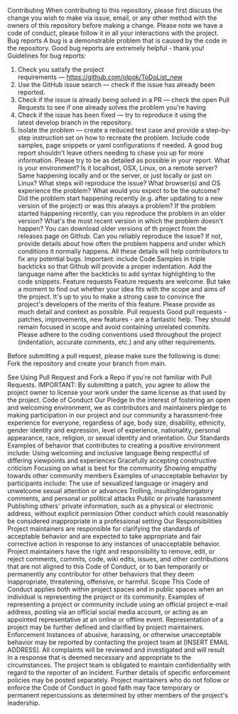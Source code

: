 Contributing
When contributing to this repository, please first discuss the change you wish to make via issue, email, or any other method with the owners of this repository before making a change.
Please note we have a code of conduct, please follow it in all your interactions with the project.
Bug reports
A bug is a demonstrable problem that is caused by the code in the repository. Good bug reports are extremely helpful - thank you!
Guidelines for bug reports:
1. Check you satisfy the project requirements — https://github.com/olpok/ToDoList_new
2. Use the GitHub issue search — check if the issue has already been reported.
3. Check if the issue is already being solved in a PR — check the open Pull Requests to see if one already solves the problem you're having
4. Check if the issue has been fixed — try to reproduce it using the latest develop branch in the repository.
5. Isolate the problem — create a reduced test case and provide a step-by-step instruction set on how to recreate the problem. Include code samples, page snippets or yaml configurations if needed.
A good bug report shouldn't leave others needing to chase you up for more information. Please try to be as detailed as possible in your report.
What is your environment? Is it localhost, OSX, Linux, on a remote server? Same happening locally and or the server, or just locally or just on Linux?
What steps will reproduce the issue? What browser(s) and OS experience the problem?
What would you expect to be the outcome?
Did the problem start happening recently (e.g. after updating to a new version of the project) or was this always a problem?
If the problem started happening recently, can you reproduce the problem in an older version? What's the most recent version in which the problem doesn't happen? You can download older versions of th project from the releases page on Github.
Can you reliably reproduce the issue? If not, provide details about how often the problem happens and under which conditions it normally happens.
All these details will help contributors to fix any potential bugs.
Important: include Code Samples in triple backticks so that Github will provide a proper indentation. Add the language name after the backticks to add syntax highlighting to the code snippets.
Feature requests
Feature requests are welcome. But take a moment to find out whether your idea fits with the scope and aims of the project. It's up to you to make a strong case to convince the project's developers of the merits of this feature. Please provide as much detail and context as possible.
Pull requests
Good pull requests - patches, improvements, new features - are a fantastic help. They should remain focused in scope and avoid containing unrelated commits.
Please adhere to the coding conventions used throughout the project (indentation, accurate comments, etc.) and any other requirements.

Before submitting a pull request, please make sure the following is done:
Fork the repository and create your branch from main.

See Using Pull Request and Fork a Repo if you're not familiar with Pull Requests.
IMPORTANT: By submitting a patch, you agree to allow the project owner to license your work under the same license as that used by the project.
Code of Conduct
Our Pledge
In the interest of fostering an open and welcoming environment, we as contributors and maintainers pledge to making participation in our project and our community a harassment-free experience for everyone, regardless of age, body size, disability, ethnicity, gender identity and expression, level of experience, nationality, personal appearance, race, religion, or sexual identity and orientation.
Our Standards
Examples of behavior that contributes to creating a positive environment include:
Using welcoming and inclusive language
Being respectful of differing viewpoints and experiences
Gracefully accepting constructive criticism
Focusing on what is best for the community
Showing empathy towards other community members
Examples of unacceptable behavior by participants include:
The use of sexualized language or imagery and unwelcome sexual attention or advances
Trolling, insulting/derogatory comments, and personal or political attacks
Public or private harassment
Publishing others' private information, such as a physical or electronic address, without explicit permission
Other conduct which could reasonably be considered inappropriate in a professional setting
Our Responsibilities
Project maintainers are responsible for clarifying the standards of acceptable behavior and are expected to take appropriate and fair corrective action in response to any instances of unacceptable behavior.
Project maintainers have the right and responsibility to remove, edit, or reject comments, commits, code, wiki edits, issues, and other contributions that are not aligned to this Code of Conduct, or to ban temporarily or permanently any contributor for other behaviors that they deem inappropriate, threatening, offensive, or harmful.
Scope
This Code of Conduct applies both within project spaces and in public spaces when an individual is representing the project or its community. Examples of representing a project or community include using an official project e-mail address, posting via an official social media account, or acting as an appointed representative at an online or offline event. Representation of a project may be further defined and clarified by project maintainers.
Enforcement
Instances of abusive, harassing, or otherwise unacceptable behavior may be reported by contacting the project team at [INSERT EMAIL ADDRESS]. All complaints will be reviewed and investigated and will result in a response that is deemed necessary and appropriate to the circumstances. The project team is obligated to maintain confidentiality with regard to the reporter of an incident. Further details of specific enforcement policies may be posted separately.
Project maintainers who do not follow or enforce the Code of Conduct in good faith may face temporary or permanent repercussions as determined by other members of the project's leadership.